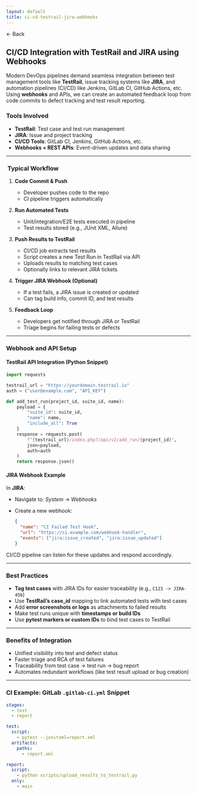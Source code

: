 ```yaml
---
layout: default
title: ci-cd-testrail-jira-webhooks
---
```


<a href="https://anish7610.github.io/technical-writeups" style="text-decoration: none;">← Back</a>


## CI/CD Integration with TestRail and JIRA using Webhooks

Modern DevOps pipelines demand seamless integration between test management tools like **TestRail**, issue tracking systems like **JIRA**, and automation pipelines (CI/CD) like Jenkins, GitLab CI, GitHub Actions, etc. Using **webhooks** and APIs, we can create an automated feedback loop from code commits to defect tracking and test result reporting.

###  Tools Involved

* **TestRail**: Test case and test run management
* **JIRA**: Issue and project tracking
* **CI/CD Tools**: GitLab CI, Jenkins, GitHub Actions, etc.
* **Webhooks + REST APIs**: Event-driven updates and data sharing

---

### ️ Typical Workflow

1. **Code Commit & Push**

   * Developer pushes code to the repo
   * CI pipeline triggers automatically

2. **Run Automated Tests**

   * Unit/integration/E2E tests executed in pipeline
   * Test results stored (e.g., JUnit XML, Allure)

3. **Push Results to TestRail**

   * CI/CD job extracts test results
   * Script creates a new Test Run in TestRail via API
   * Uploads results to matching test cases
   * Optionally links to relevant JIRA tickets

4. **Trigger JIRA Webhook (Optional)**

   * If a test fails, a JIRA issue is created or updated
   * Can tag build info, commit ID, and test results

5. **Feedback Loop**

   * Developers get notified through JIRA or TestRail
   * Triage begins for failing tests or defects

---

###  Webhook and API Setup

####  TestRail API Integration (Python Snippet)

```python
import requests

testrail_url = "https://yourdomain.testrail.io"
auth = ("user@example.com", "API_KEY")

def add_test_run(project_id, suite_id, name):
    payload = {
        "suite_id": suite_id,
        "name": name,
        "include_all": True
    }
    response = requests.post(
        f"{testrail_url}/index.php?/api/v2/add_run/{project_id}",
        json=payload,
        auth=auth
    )
    return response.json()
```

####  JIRA Webhook Example

In **JIRA**:

* Navigate to: *System → Webhooks*
* Create a new webhook:

  ```json
  {
    "name": "CI Failed Test Hook",
    "url": "https://ci.example.com/webhook-handler",
    "events": ["jira:issue_created", "jira:issue_updated"]
  }
  ```

CI/CD pipeline can listen for these updates and respond accordingly.

---

###  Best Practices

* **Tag test cases** with JIRA IDs for easier traceability (e.g., `C123 -> JIRA-456`)
* Use **TestRail’s case\_id** mapping to link automated tests with test cases
* Add **error screenshots or logs** as attachments to failed results
* Make test runs unique with **timestamps or build IDs**
* Use **pytest markers or custom IDs** to bind test cases to TestRail

---

###  Benefits of Integration

* Unified visibility into test and defect status
* Faster triage and RCA of test failures
* Traceability from test case → test run → bug report
* Automates redundant workflows (like test result upload or bug creation)

---

###  CI Example: GitLab `.gitlab-ci.yml` Snippet

```yaml
stages:
  - test
  - report

test:
  script:
    - pytest --junitxml=report.xml
  artifacts:
    paths:
      - report.xml

report:
  script:
    - python scripts/upload_results_to_testrail.py
  only:
    - main
```
